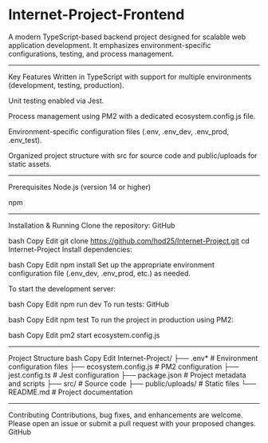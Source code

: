 # ﻿Internet-Project-Frontend
 
A modern TypeScript-based backend project designed for scalable web application development. It emphasizes environment-specific configurations, testing, and process management.​

---
Key Features
Written in TypeScript with support for multiple environments (development, testing, production).

Unit testing enabled via Jest.

Process management using PM2 with a dedicated ecosystem.config.js file.

Environment-specific configuration files (.env, .env_dev, .env_prod, .env_test).

Organized project structure with src for source code and public/uploads for static assets.​

---
Prerequisites
Node.js (version 14 or higher)

npm​

---
Installation & Running
Clone the repository:​
GitHub

bash
Copy
Edit
git clone https://github.com/hod25/Internet-Project.git
cd Internet-Project
Install dependencies:​

bash
Copy
Edit
npm install
Set up the appropriate environment configuration file (.env_dev, .env_prod, etc.) as needed.​

To start the development server:​

bash
Copy
Edit
npm run dev
To run tests:​
GitHub

bash
Copy
Edit
npm test
To run the project in production using PM2:​

bash
Copy
Edit
pm2 start ecosystem.config.js

----
Project Structure
bash
Copy
Edit
Internet-Project/
├── .env*                 # Environment configuration files
├── ecosystem.config.js   # PM2 configuration
├── jest.config.ts        # Jest configuration
├── package.json          # Project metadata and scripts
├── src/                  # Source code
├── public/uploads/       # Static files
└── README.md             # Project documentation

---
Contributing
Contributions, bug fixes, and enhancements are welcome. Please open an issue or submit a pull request with your proposed changes.​
GitHub


